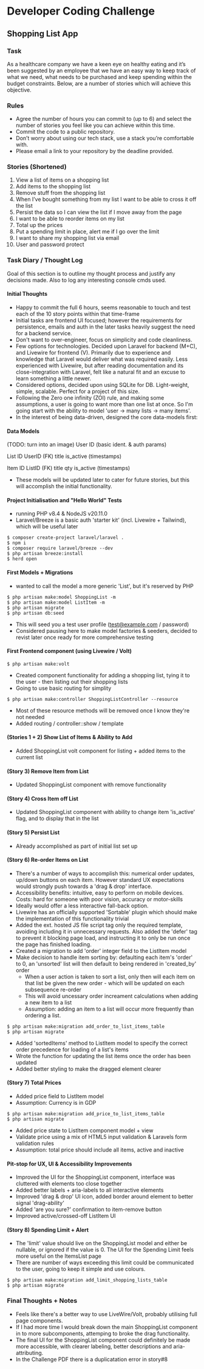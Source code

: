 # Developer Coding Challenge

## Shopping List App

### Task

As a healthcare company we have a keen eye on healthy eating and it’s been suggested by an employee that we have an easy way to keep track of what we need, what needs to be purchased and keep spending within the budget constraints. Below, are a number of stories which will achieve this objective.

### Rules

-   Agree the number of hours you can commit to (up to 6) and select the number of stories you feel like you can achieve within this time.
-   Commit the code to a public repository.
-   Don’t worry about using our tech stack, use a stack you’re comfortable with.
-   Please email a link to your repository by the deadline provided.

### Stories (Shortened)

1. View a list of items on a shopping list
2. Add items to the shopping list
3. Remove stuff from the shopping list
4. When I’ve bought something from my list I want to be able to cross it off the list
5. Persist the data so I can view the list if I move away from the page
6. I want to be able to reorder items on my list
7. Total up the prices
8. Put a spending limit in place, alert me if I go over the limit
9. I want to share my shopping list via email
10. User and password protect

### Task Diary / Thought Log

Goal of this section is to outline my thought process and justify any decisions made. Also to log any interesting console cmds used.

#### Initial Thoughts

-   Happy to commit the full 6 hours, seems reasonable to touch and test each of the 10 story points within that time-frame
-   Initial tasks are frontend UI focused; however the requirements for persistence, emails and auth in the later tasks heavily suggest the need for a backend service.
-   Don't want to over-engineer, focus on simplicity and code cleanliness.
-   Few options for technologies. Decided upon Laravel for backend (M+C), and Livewire for frontend (V). Primarily due to experience and knowledge that Laravel would deliver what was required easily. Less experienced with Livewire, but after reading documentation and its close-integration with Laravel, felt like a natural fit and an excuse to learn something a little newer.
-   Considered options, decided upon using SQLite for DB. Light-weight, simple, scalable. Perfect for a project of this size.
-   Following the Zero one infinity (ZOI) rule, and making some assumptions, a user is going to want more than one list at once. So I'm going start with the ability to model 'user -> many lists -> many items'.
-   In the interest of being data-driven, designed the core data-models first:

#### Data Models

(TODO: turn into an image)
User
ID
(basic ident. & auth params)

List
ID
UserID (FK)
title
is_active
(timestamps)

Item
ID
ListID (FK)
title
qty
is_active
(timestamps)

-   These models will be updated later to cater for future stories, but this will accomplish the initial functionality.

#### Project Initialisation and "Hello World" Tests

-   running PHP v8.4 & NodeJS v20.11.0
-   Laravel/Breeze is a basic auth 'starter kit' (incl. Livewire + Tailwind), which will be useful later

```
$ composer create-project laravel/laravel .
$ npm i
$ composer require laravel/breeze --dev
$ php artisan breeze:install
$ herd open
```

#### First Models + Migrations

-   wanted to call the model a more generic 'List', but it's reserved by PHP

```
$ php artisan make:model ShoppingList -m
$ php artisan make:model ListItem -m
$ php artisan migrate
$ php artisan db:seed
```

-   This will seed you a test user profile (test@example.com / password)
-   Considered pausing here to make model factories & seeders, decided to revist later once ready for more comprehensive testing

#### First Frontend component (using Livewire / Volt)

```
$ php artisan make:volt
```

-   Created component functionality for adding a shopping list, tying it to the user - then listing out their shopping lists
-   Going to use basic routing for simplity

```
$ php artisan make:controller ShoppingListController --resource
```

-   Most of these resource methods will be removed once I know they're not needed
-   Added routing / controller::show / template

#### (Stories 1 + 2) Show List of Items & Ability to Add

-   Added ShoppingList volt component for listing + added items to the current list

#### (Story 3) Remove Item from List

-   Updated ShoppingList component with remove functionality

#### (Story 4) Cross Item off List

-   Updated ShoppingList component with ability to change item 'is_active' flag, and to display that in the list

#### (Story 5) Persist List

-   Already accomplished as part of initial list set up

#### (Story 6) Re-order Items on List

-   There's a number of ways to accomplish this: numerical order updates, up/down buttons on each item. However standard UX expectations would strongly push towards a 'drag & drop' interface.
-   Accessibility benefits: intuitive, easy to perform on mobile devices. Costs: hard for someone with poor vision, accuracy or motor-skills
-   Ideally would offer a less interactive fall-back option.
-   Livewire has an officially supported 'Sortable' plugin which should make the implementation of this functionality trivial
-   Added the ext. hosted JS file script tag only the required template, avoiding including it in unnecessary requests. Also added the 'defer' tag to prevent it blocking page load, and instructing it to only be run once the page has finished loading.
-   Created a migration to add 'order' integer field to the ListItem model
-   Make decision to handle item sorting by: defaulting each item's 'order' to 0, an 'unsorted' list will then default to being rendered in 'created_by' order
    -   When a user action is taken to sort a list, only then will each item on that list be given the new order - which will be updated on each subsequence re-order
    -   This will avoid uncessary order increament calculations when adding a new item to a list
    -   Assumption: adding an item to a list will occur more frequently than ordering a list.

```
$ php artisan make:migration add_order_to_list_items_table
$ php artisan migrate
```

-   Added 'sortedItems' method to ListItem model to specify the correct order precedence for loading of a list's items
-   Wrote the function for updating the list items once the order has been updated
-   Added better styling to make the dragged element clearer

#### (Story 7) Total Prices

-   Added price field to ListItem model
-   Assumption: Currency is in GDP

```
$ php artisan make:migration add_price_to_list_items_table
$ php artisan migrate
```

-   Added price state to ListItem component model + view
-   Validate price using a mix of HTML5 input validation & Laravels form validation rules
-   Assumption: total price should include all items, active and inactive

#### Pit-stop for UX, UI & Accessibility Improvements

-   Improved the UI for the ShoppingList component, interface was cluttered with elements too close together
-   Added better labels + aria-labels to all interactive elements
-   Improved 'drag & drop' UI icon, added border around element to better signal 'drag-ability'
-   Added 'are you sure?' confirmation to item-remove button
-   Improved active/crossed-off ListItem UI

#### (Story 8) Spending Limit + Alert

-   The 'limit' value should live on the ShoppingList model and either be nullable, or ignored if the value is 0. The UI for the Spending Limit feels more useful on the ItemsList page
-   There are number of ways exceeding this limit could be communicated to the user, going to keep it simple and use colours.

```
$ php artisan make:migration add_limit_shopping_lists_table
$ php artisan migrate
```

### Final Thoughts + Notes

-   Feels like there's a better way to use LiveWire/Volt, probably utilising full page components.
-   If I had more time I would break down the main ShoppingList component in to more subcomponents, attemping to broke the drag functionality.
-   The final UI for the ShoppingList component could definitely be made more accessible, with clearer labeling, better descriptions and aria-attributing.
-   In the Challenge PDF there is a duplicatation error in story#8
